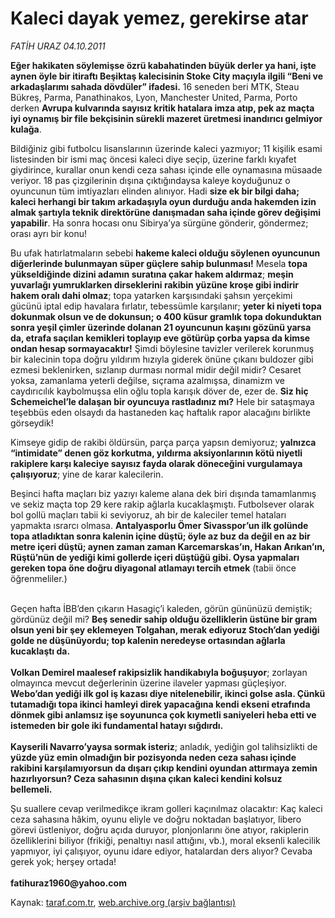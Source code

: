 # Kaleci dayak yemez, gerekirse atar

*FATİH URAZ 04.10.2011*

<div class="yazi"><p><b>Eğer hakikaten söylemişse özrü kabahatinden büyük derler ya hani, işte aynen öyle bir itiraftı Beşiktaş kalecisinin Stoke City maçıyla ilgili “Beni ve arkadaşlarımı sahada dövdüler” ifadesi.</b> 16 seneden beri MTK, Steau Bükreş, Parma, Panathinakos, Lyon, Manchester United, Parma, Porto derken <b>Avrupa kulvarında sayısız kritik hatalara imza atıp, pek az maçta iyi oynamış bir file bekçisinin sürekli mazeret üretmesi inandırıcı gelmiyor kulağa</b>.</p>
<p>Bildiğiniz gibi futbolcu lisanslarının üzerinde kaleci yazmıyor; 11 kişilik esami listesinden bir ismi maç öncesi kaleci diye seçip, üzerine farklı kıyafet giydirince, kurallar onun kendi ceza sahası içinde elle oynamasına müsaade veriyor. 18 pas çizgilerinin dışına çıktığındaysa kaleye koyduğunuz o oyuncunun tüm imtiyazları elinden alınıyor. Hadi <b>size ek bir bilgi daha; kaleci herhangi bir takım arkadaşıyla oyun durduğu anda hakemden izin almak şartıyla teknik direktörüne danışmadan saha içinde görev değişimi yapabilir</b>. Ha sonra hocası onu Sibirya’ya sürgüne gönderir, göndermez; orası ayrı bir konu!</p>
<p>Bu ufak hatırlatmaların sebebi <b>hakeme kaleci olduğu söylenen oyuncunun diğerlerinde bulunmayan süper güçlere sahip bulunması!</b> Mesela <b>topa yükseldiğinde dizini adamın suratına çakar hakem aldırmaz</b>; <b>meşin yuvarlağı yumruklarken dirseklerini rakibin yüzüne kroşe gibi indirir hakem oralı dahi olmaz</b>; topa yatarken karşısındaki şahsın yerçekimi gücünü iptal edip havalara fırlatır, tebessümle karşılanır; <b>yeter ki niyeti topa dokunmak olsun ve de dokunsun; o 400 küsur gramlık topa dokunduktan sonra yeşil çimler üzerinde dolanan 21 oyuncunun kaşını gözünü yarsa da, etrafa saçılan kemikleri toplayıp eve götürüp çorba yapsa da kimse ondan hesap sormayacaktır!</b> Şimdi böylesine tavizler verilerek korunmuş bir kalecinin topa doğru yıldırım hızıyla giderek önüne çıkanı buldozer gibi ezmesi beklenirken, sızlanıp durması normal midir değil midir? Cesaret yoksa, zamanlama yeterli değilse, sıçrama azalmışsa, dinamizm ve caydırıcılık kaybolmuşsa elin oğlu topla karışık döver de, ezer de. <b>Siz hiç Schemeichel’le dalaşan bir oyuncuya rastladınız mı?</b> Hele bir sataşmaya teşebbüs eden olsaydı da hastaneden kaç haftalık rapor alacağını birlikte görseydik!</p>
<p>Kimseye gidip de rakibi öldürsün, parça parça yapsın demiyoruz; <b>yalnızca “intimidate” denen göz korkutma, yıldırma aksiyonlarının kötü niyetli rakiplere karşı kaleciye sayısız fayda olarak döneceğini vurgulamaya çalışıyoruz</b>; yine de karar kalecilerin.     </p>
<p>Beşinci hafta maçları biz yazıyı kaleme alana dek biri dışında tamamlanmış ve sekiz maçta top 29 kere rakip ağlarla kucaklaşmıştı. Futbolsever olarak bol gollü maçları tabii ki seviyoruz, ah bir de kaleciler temel hataları yapmakta ısrarcı olmasa. <b>Antalyasporlu Ömer Sivasspor’un ilk golünde topa atladıktan sonra kalenin içine düştü; öyle az buz da değil en az bir metre içeri düştü; aynen zaman zaman Karcemarskas’ın, Hakan Arıkan’ın, Rüştü’nün de yediği kimi gollerde içeri düştüğü gibi. Oysa yapmaları gereken topa öne doğru diyagonal atlamayı tercih etmek</b> (tabii önce öğrenmeliler.) </p>
<p>     <br/>Geçen hafta İBB’den çıkarın Hasagiç’i kaleden, görün gününüzü demiştik; gördünüz değil mi? <b>Beş senedir sahip olduğu özelliklerin üstüne bir gram olsun yeni bir şey eklemeyen Tolgahan, merak ediyoruz Stoch’dan yediği golde ne düşünüyordu; top kalenin neredeyse ortasından ağlarla kucaklaştı da.<br/><br/></b><b>Volkan Demirel maalesef rakipsizlik handikabıyla boğuşuyor</b>; zorlayan olmayınca mevcut değerlerinin üzerine ilaveler yapması güçleşiyor. <b>Webo’dan yediği ilk gol iş kazası diye nitelenebilir, ikinci golse asla. Çünkü tutamadığı topa ikinci hamleyi direk yapacağına kendi ekseni etrafında dönmek gibi anlamsız işe soyununca çok kıymetli saniyeleri heba etti ve istemeden bir gole iki fundamental hatayı sığdırdı.<br/><br/></b><b>Kayserili Navarro’yaysa sormak isteriz</b>; anladık, yediğin gol talihsizlikti de <b>yüzde yüz emin olmadığın bir pozisyonda neden ceza sahası içinde rakibini karşılamıyorsun da dışarı çıkıp kendini oyundan attırmaya zemin hazırlıyorsun? Ceza sahasının dışına çıkan kaleci kendini kolsuz bellemeli.</b></p>
<p>Şu suallere cevap verilmedikçe ikram golleri kaçınılmaz olacaktır: Kaç kaleci ceza sahasına hâkim, oyunu eliyle ve doğru noktadan başlatıyor, libero görevi üstleniyor, doğru açıda duruyor, plonjonlarını öne atıyor, rakiplerin özelliklerini biliyor (frikiği, penaltıyı nasıl attığını, vb.), moral eksenli kalecilik yapmıyor, iyi çalışıyor, oyunu idare ediyor, hatalardan ders alıyor? Cevaba gerek yok; herşey ortada!<br/><br/><b>fatihuraz1960@yahoo.com</b></p>
</div>

Kaynak: [taraf.com.tr](http://www.taraf.com.tr/fatih-uraz-2/makale-kaleci-dayak-yemez-gerekirse-atar.htm), [web.archive.org (arşiv bağlantısı)](http://web.archive.org/web/20131107114121/http://www.taraf.com.tr/fatih-uraz-2/makale-kaleci-dayak-yemez-gerekirse-atar.htm)
